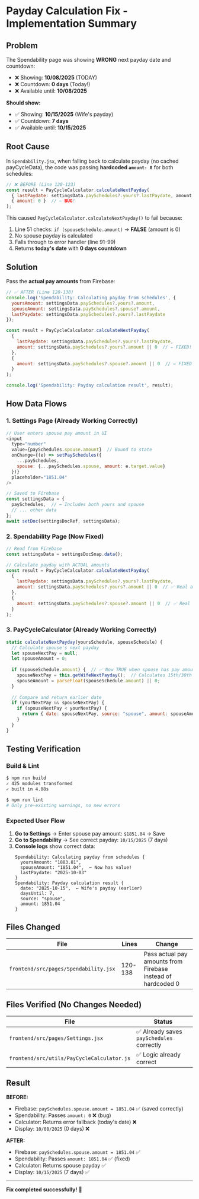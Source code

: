 # Payday Calculation Fix - Implementation Summary

## Problem

The Spendability page was showing **WRONG** next payday date and countdown:
- ❌ Showing: **10/08/2025** (TODAY)
- ❌ Countdown: **0 days** (Today!)
- ❌ Available until: **10/08/2025**

**Should show:**
- ✅ Showing: **10/15/2025** (Wife's payday)
- ✅ Countdown: **7 days**
- ✅ Available until: **10/15/2025**

## Root Cause

In `Spendability.jsx`, when falling back to calculate payday (no cached payCycleData), the code was passing **hardcoded `amount: 0`** for both schedules:

```javascript
// ❌ BEFORE (Line 120-123)
const result = PayCycleCalculator.calculateNextPayday(
  { lastPaydate: settingsData.paySchedules?.yours?.lastPaydate, amount: 0 },  // ← BUG!
  { amount: 0 }  // ← BUG!
);
```

This caused `PayCycleCalculator.calculateNextPayday()` to fail because:
1. Line 51 checks: `if (spouseSchedule.amount)` → **FALSE** (amount is 0)
2. No spouse payday is calculated
3. Falls through to error handler (line 91-99)
4. Returns **today's date** with **0 days countdown**

## Solution

Pass the **actual pay amounts** from Firebase:

```javascript
// ✅ AFTER (Line 120-138)
console.log('Spendability: Calculating payday from schedules', {
  yoursAmount: settingsData.paySchedules?.yours?.amount,
  spouseAmount: settingsData.paySchedules?.spouse?.amount,
  lastPaydate: settingsData.paySchedules?.yours?.lastPaydate
});

const result = PayCycleCalculator.calculateNextPayday(
  { 
    lastPaydate: settingsData.paySchedules?.yours?.lastPaydate, 
    amount: settingsData.paySchedules?.yours?.amount || 0  // ← FIXED!
  },
  { 
    amount: settingsData.paySchedules?.spouse?.amount || 0  // ← FIXED!
  }
);

console.log('Spendability: Payday calculation result', result);
```

## How Data Flows

### 1. Settings Page (Already Working Correctly)
```javascript
// User enters spouse pay amount in UI
<input
  type="number"
  value={paySchedules.spouse.amount}  // Bound to state
  onChange={(e) => setPaySchedules({
    ...paySchedules,
    spouse: {...paySchedules.spouse, amount: e.target.value}
  })}
  placeholder="1851.04"
/>

// Saved to Firebase
const settingsData = {
  paySchedules,  // ← Includes both yours and spouse
  // ... other data
};
await setDoc(settingsDocRef, settingsData);
```

### 2. Spendability Page (Now Fixed)
```javascript
// Read from Firebase
const settingsData = settingsDocSnap.data();

// Calculate payday with ACTUAL amounts
const result = PayCycleCalculator.calculateNextPayday(
  { 
    lastPaydate: settingsData.paySchedules?.yours?.lastPaydate,
    amount: settingsData.paySchedules?.yours?.amount || 0  // ✅ Real amount!
  },
  { 
    amount: settingsData.paySchedules?.spouse?.amount || 0  // ✅ Real amount!
  }
);
```

### 3. PayCycleCalculator (Already Working Correctly)
```javascript
static calculateNextPayday(yoursSchedule, spouseSchedule) {
  // Calculate spouse's next payday
  let spouseNextPay = null;
  let spouseAmount = 0;
  
  if (spouseSchedule.amount) {  // ✅ Now TRUE when spouse has pay amount!
    spouseNextPay = this.getWifeNextPayday();  // Calculates 15th/30th
    spouseAmount = parseFloat(spouseSchedule.amount) || 0;
  }
  
  // Compare and return earlier date
  if (yourNextPay && spouseNextPay) {
    if (spouseNextPay < yourNextPay) {
      return { date: spouseNextPay, source: "spouse", amount: spouseAmount };
    }
  }
}
```

## Testing Verification

### Build & Lint
```bash
$ npm run build
✓ 425 modules transformed
✓ built in 4.08s

$ npm run lint
# Only pre-existing warnings, no new errors
```

### Expected User Flow
1. **Go to Settings** → Enter spouse pay amount: `$1851.04` → Save
2. **Go to Spendability** → See correct payday: `10/15/2025` (7 days)
3. **Console logs** show correct data:
   ```
   Spendability: Calculating payday from schedules {
     yoursAmount: "1883.81",
     spouseAmount: "1851.04",  ← Now has value!
     lastPaydate: "2025-10-03"
   }
   Spendability: Payday calculation result {
     date: "2025-10-15",  ← Wife's payday (earlier)
     daysUntil: 7,
     source: "spouse",
     amount: 1851.04
   }
   ```

## Files Changed

| File | Lines | Change |
|------|-------|--------|
| `frontend/src/pages/Spendability.jsx` | 120-138 | Pass actual pay amounts from Firebase instead of hardcoded 0 |

## Files Verified (No Changes Needed)

| File | Status |
|------|--------|
| `frontend/src/pages/Settings.jsx` | ✅ Already saves `paySchedules` correctly |
| `frontend/src/utils/PayCycleCalculator.js` | ✅ Logic already correct |

## Result

**BEFORE:**
- Firebase: `paySchedules.spouse.amount = 1851.04` ✅ (saved correctly)
- Spendability: Passes `amount: 0` ❌ (bug)
- Calculator: Returns error fallback (today's date) ❌
- Display: `10/08/2025` (0 days) ❌

**AFTER:**
- Firebase: `paySchedules.spouse.amount = 1851.04` ✅
- Spendability: Passes `amount: 1851.04` ✅ (fixed)
- Calculator: Returns spouse payday ✅
- Display: `10/15/2025` (7 days) ✅

---

**Fix completed successfully!** 🎉
